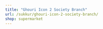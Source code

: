```yaml
---
title: "Ghouri Icon 2 Society Branch"
url: /sukkur/ghouri-icon-2-society-branch/
shop: supermarket
---
```

